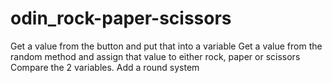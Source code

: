 # odin_rock-paper-scissors

Get a value from the button and put that into a variable
Get a value from the random method and assign that value to either rock, paper or scissors
Compare the 2 variables.
Add a round system